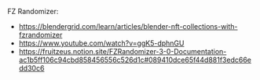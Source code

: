 FZ Randomizer:  
- https://blendergrid.com/learn/articles/blender-nft-collections-with-fzrandomizer
- https://www.youtube.com/watch?v=ggK5-dphnGU  
- https://fruitzeus.notion.site/FZRandomizer-3-0-Documentation-ac1b5ff106c94cbd858456556c526d1c#089410dce65f44d881f3edc66edd30c6

